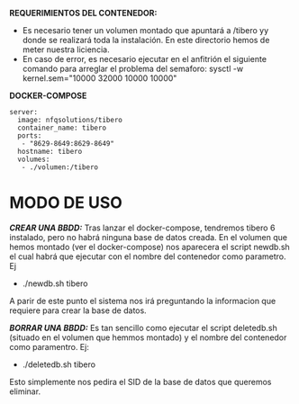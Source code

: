 **REQUERIMIENTOS DEL CONTENEDOR:**

- Es necesario tener un volumen montado que apuntará a /tibero yy donde se realizará toda la instalación.
 En este directorio hemos de meter nuestra liciencia.
- En caso de error, es necesario ejecutar en el anfitrión el siguiente comando para arreglar el problema del semaforo:
sysctl -w kernel.sem="10000 32000 10000 10000"


**DOCKER-COMPOSE**

    server:
      image: nfqsolutions/tibero
      container_name: tibero
      ports:
       - "8629-8649:8629-8649"
      hostname: tibero
      volumes:
       - ./volumen:/tibero


**MODO DE USO**
===============

***CREAR UNA BBDD:***
Tras lanzar el docker-compose, tendremos tibero 6 instalado, pero no habrá ninguna base de datos creada.
En el volumen que hemos montado (ver el docker-compose) nos aparecera el script newdb.sh el cual habrá que ejecutar
con el nombre del contenedor como parametro. Ej
 - ./newdb.sh tibero

A parir de este punto el sistema nos irá preguntando la informacion que requiere para crear la base de datos.





***BORRAR UNA BBDD:***
Es tan sencillo como ejecutar el script deletedb.sh (situado en el volumen que hemmos montado) y el nombre del contenedor como paramentro. Ej:
 - ./deletedb.sh tibero

Esto simplemente nos pedira el SID de la base de datos que queremos eliminar.